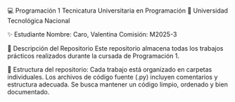 💻 Programación 1
Tecnicatura Universitaria en Programación
📍 Universidad Tecnológica Nacional

✨ Estudiante
Nombre: Caro, Valentina
Comisión: M2025-3

📂 Descripción del Repositorio
Este repositorio almacena todas los trabajos prácticos realizados durante la cursada de Programación 1.

📌 Estructura del repositorio:
Cada trabajo está organizado en carpetas individuales.
Los archivos de código fuente (.py) incluyen comentarios y estructura adecuada.
Se busca mantener un código limpio, ordenado y bien documentado.
